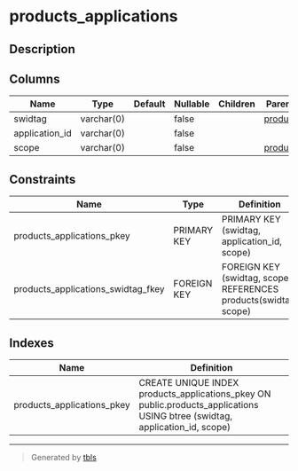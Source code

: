 # products_applications

## Description

## Columns

| Name           | Type       | Default | Nullable | Children | Parents                 | Comment |
| -------------- | ---------- | ------- | -------- | -------- | ----------------------- | ------- |
| swidtag        | varchar(0) |         | false    |          | [products](products.md) |         |
| application_id | varchar(0) |         | false    |          |                         |         |
| scope          | varchar(0) |         | false    |          | [products](products.md) |         |

## Constraints

| Name                               | Type        | Definition                                                       |
| ---------------------------------- | ----------- | ---------------------------------------------------------------- |
| products_applications_pkey         | PRIMARY KEY | PRIMARY KEY (swidtag, application_id, scope)                     |
| products_applications_swidtag_fkey | FOREIGN KEY | FOREIGN KEY (swidtag, scope) REFERENCES products(swidtag, scope) |

## Indexes

| Name                       | Definition                                                                                                                  |
| -------------------------- | --------------------------------------------------------------------------------------------------------------------------- |
| products_applications_pkey | CREATE UNIQUE INDEX products_applications_pkey ON public.products_applications USING btree (swidtag, application_id, scope) |

---

> Generated by [tbls](https://github.com/k1LoW/tbls)

